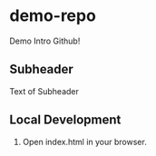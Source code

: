 # demo-repo

Demo Intro Github!

## Subheader

Text of Subheader

## Local Development

1. Open index.html in your browser.
